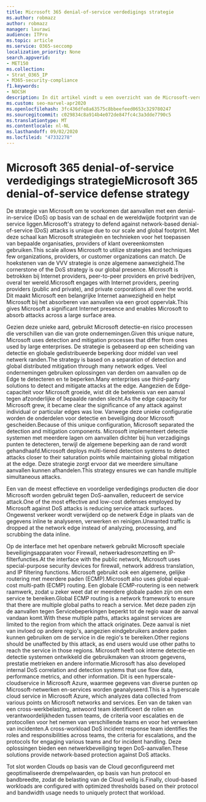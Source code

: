 ```yaml
---
title: Microsoft 365 denial-of-service verdedigings strategie
ms.author: robmazz
author: robmazz
manager: laurawi
audience: ITPro
ms.topic: article
ms.service: O365-seccomp
localization_priority: None
search.appverid:
- MET150
ms.collection:
- Strat_O365_IP
- M365-security-compliance
f1.keywords:
- NOCSH
description: In dit artikel vindt u een overzicht van de Microsoft-verdedigings strategie voor denial-of-service-aanvallen (DoS).
ms.custom: seo-marvel-apr2020
ms.openlocfilehash: 3fc436dfe8a63575c8bbeefeed0653c329780247
ms.sourcegitcommit: c029834c8a914b4e072de847fc4c3a3dde7790c5
ms.translationtype: MT
ms.contentlocale: nl-NL
ms.lasthandoff: 09/02/2020
ms.locfileid: "47332278"
---
```

# <a name="microsoft-365-denial-of-service-defense-strategy"></a><span data-ttu-id="c0ff7-103">Microsoft 365 denial-of-service verdedigings strategie</span><span class="sxs-lookup"><span data-stu-id="c0ff7-103">Microsoft 365 denial-of-service defense strategy</span></span>

<span data-ttu-id="c0ff7-104">De strategie van Microsoft om te voorkomen dat aanvallen met een denial-in-service (DoS) op basis van de schaal en de wereldwijde footprint van de service liggen.</span><span class="sxs-lookup"><span data-stu-id="c0ff7-104">Microsoft's strategy to defend against network-based denial-of-service (DoS) attacks is unique due to our scale and global footprint.</span></span> <span data-ttu-id="c0ff7-105">Met deze schaal kan Microsoft strategieën en technieken voor het toepassen van bepaalde organisaties, providers of klant overeenkomsten gebruiken.</span><span class="sxs-lookup"><span data-stu-id="c0ff7-105">This scale allows Microsoft to utilize strategies and techniques few organizations, providers, or customer organizations can match.</span></span> <span data-ttu-id="c0ff7-106">De hoekstenen van de VVV strategie is onze algemene aanwezigheid.</span><span class="sxs-lookup"><span data-stu-id="c0ff7-106">The cornerstone of the DoS strategy is our global presence.</span></span> <span data-ttu-id="c0ff7-107">Microsoft is betrokken bij Internet providers, peer-to-peer providers en privé bedrijven, overal ter wereld.</span><span class="sxs-lookup"><span data-stu-id="c0ff7-107">Microsoft engages with Internet providers, peering providers (public and private), and private corporations all over the world.</span></span> <span data-ttu-id="c0ff7-108">Dit maakt Microsoft een belangrijke Internet aanwezigheid en helpt Microsoft bij het absorberen van aanvallen via een groot oppervlak.</span><span class="sxs-lookup"><span data-stu-id="c0ff7-108">This gives Microsoft a significant Internet presence and enables Microsoft to absorb attacks across a large surface area.</span></span>

<span data-ttu-id="c0ff7-109">Gezien deze unieke aard, gebruikt Microsoft detectie-en risico processen die verschillen van die van grote ondernemingen.</span><span class="sxs-lookup"><span data-stu-id="c0ff7-109">Given this unique nature, Microsoft uses detection and mitigation processes that differ from ones used by large enterprises.</span></span> <span data-ttu-id="c0ff7-110">De strategie is gebaseerd op een scheiding van detectie en globale gedistribueerde beperking door middel van veel netwerk randen.</span><span class="sxs-lookup"><span data-stu-id="c0ff7-110">The strategy is based on a separation of detection and global distributed mitigation through many network edges.</span></span> <span data-ttu-id="c0ff7-111">Veel ondernemingen gebruiken oplossingen van derden om aanvallen op de Edge te detecteren en te beperken.</span><span class="sxs-lookup"><span data-stu-id="c0ff7-111">Many enterprises use third-party solutions to detect and mitigate attacks at the edge.</span></span> <span data-ttu-id="c0ff7-112">Aangezien de Edge-capaciteit voor Microsoft groeide, wist dit de betekenis van een aanval tegen afzonderlijke of bepaalde randen slecht.</span><span class="sxs-lookup"><span data-stu-id="c0ff7-112">As the edge capacity for Microsoft grew, it became clear the significance of any attack against individual or particular edges was low.</span></span> <span data-ttu-id="c0ff7-113">Vanwege deze unieke configuratie worden de onderdelen voor detectie en beveiliging door Microsoft gescheiden.</span><span class="sxs-lookup"><span data-stu-id="c0ff7-113">Because of this unique configuration, Microsoft separated the detection and mitigation components.</span></span> <span data-ttu-id="c0ff7-114">Microsoft implementeert detectie systemen met meerdere lagen om aanvallen dichter bij hun verzadigings punten te detecteren, terwijl de algemene beperking aan de rand wordt gehandhaafd.</span><span class="sxs-lookup"><span data-stu-id="c0ff7-114">Microsoft deploys multi-tiered detection systems to detect attacks closer to their saturation points while maintaining global mitigation at the edge.</span></span> <span data-ttu-id="c0ff7-115">Deze strategie zorgt ervoor dat we meerdere simultane aanvallen kunnen afhandelen.</span><span class="sxs-lookup"><span data-stu-id="c0ff7-115">This strategy ensures we can handle multiple simultaneous attacks.</span></span>

<span data-ttu-id="c0ff7-116">Een van de meest effectieve en voordelige verdedigings producten die door Microsoft worden gebruikt tegen DoS-aanvallen, reduceert de service attack.</span><span class="sxs-lookup"><span data-stu-id="c0ff7-116">One of the most effective and low-cost defenses employed by Microsoft against DoS attacks is reducing service attack surfaces.</span></span> <span data-ttu-id="c0ff7-117">Ongewenst verkeer wordt verwijderd op de netwerk Edge in plaats van de gegevens inline te analyseren, verwerken en reinigen.</span><span class="sxs-lookup"><span data-stu-id="c0ff7-117">Unwanted traffic is dropped at the network edge instead of analyzing, processing, and scrubbing the data inline.</span></span>

<span data-ttu-id="c0ff7-118">Op de interface met het openbare netwerk gebruikt Microsoft speciale beveiligingsapparaten voor Firewall, netwerkadresomzetting en IP-filterfuncties.</span><span class="sxs-lookup"><span data-stu-id="c0ff7-118">At the interface with the public network, Microsoft uses special-purpose security devices for firewall, network address translation, and IP filtering functions.</span></span> <span data-ttu-id="c0ff7-119">Microsoft gebruikt ook een algemene, gelijke routering met meerdere paden (ECMP).</span><span class="sxs-lookup"><span data-stu-id="c0ff7-119">Microsoft also uses global equal-cost multi-path (ECMP) routing.</span></span> <span data-ttu-id="c0ff7-120">Een globale ECMP-routering is een netwerk raamwerk, zodat u zeker weet dat er meerdere globale paden zijn om een service te bereiken.</span><span class="sxs-lookup"><span data-stu-id="c0ff7-120">Global ECMP routing is a network framework to ensure that there are multiple global paths to reach a service.</span></span> <span data-ttu-id="c0ff7-121">Met deze paden zijn de aanvallen tegen Servicebeperkingen beperkt tot de regio waar de aanval vandaan komt.</span><span class="sxs-lookup"><span data-stu-id="c0ff7-121">With these multiple paths, attacks against services are limited to the region from which the attack originates.</span></span> <span data-ttu-id="c0ff7-122">Deze aanval is niet van invloed op andere regio's, aangezien eindgebruikers andere paden kunnen gebruiken om de service in die regio's te bereiken.</span><span class="sxs-lookup"><span data-stu-id="c0ff7-122">Other regions should be unaffected by this attack, as end users would use other paths to reach the service in those regions.</span></span> <span data-ttu-id="c0ff7-123">Microsoft heeft ook interne detectie-en detectie systemen ontwikkeld die gebruikmaken van stroom gegevens, prestatie metrieken en andere informatie.</span><span class="sxs-lookup"><span data-stu-id="c0ff7-123">Microsoft has also developed internal DoS correlation and detection systems that use flow data, performance metrics, and other information.</span></span> <span data-ttu-id="c0ff7-124">Dit is een hyperscale-cloudservice in Microsoft Azure, waarmee gegevens van diverse punten op Microsoft-netwerken en-services worden geanalyseerd.</span><span class="sxs-lookup"><span data-stu-id="c0ff7-124">This is a hyperscale cloud service in Microsoft Azure, which analyzes data collected from various points on Microsoft networks and services.</span></span> <span data-ttu-id="c0ff7-125">Een van de taken van een cross-werkbelasting, antwoord team identificeert de rollen en verantwoordelijkheden tussen teams, de criteria voor escalaties en de protocollen voor het nemen van verschillende teams en voor het verwerken van incidenten.</span><span class="sxs-lookup"><span data-stu-id="c0ff7-125">A cross-workload DoS incident response team identifies the roles and responsibilities across teams, the criteria for escalations, and the protocols for engaging various teams and for incident handling.</span></span> <span data-ttu-id="c0ff7-126">Deze oplossingen bieden een netwerkbeveiliging tegen DoS-aanvallen.</span><span class="sxs-lookup"><span data-stu-id="c0ff7-126">These solutions provide network-based protection against DoS attacks.</span></span>

<span data-ttu-id="c0ff7-127">Tot slot worden Clouds op basis van de Cloud geconfigureerd met geoptimaliseerde drempelwaarden, op basis van hun protocol en bandbreedte, zodat de belasting van de Cloud veilig is.</span><span class="sxs-lookup"><span data-stu-id="c0ff7-127">Finally, cloud-based workloads are configured with optimized thresholds based on their protocol and bandwidth usage needs to uniquely protect that workload.</span></span>
